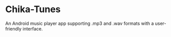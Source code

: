 # Chika-Tunes
An Android music player app supporting .mp3 and .wav formats with a user-friendly interface. 
